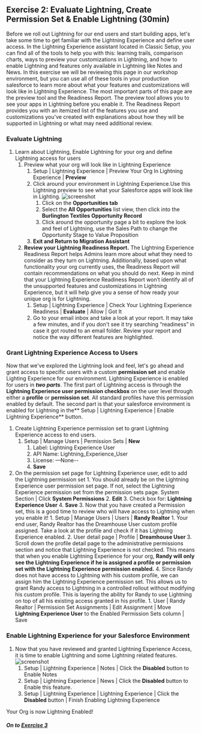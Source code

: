 ## Exercise 2: Evaluate Lightning, Create Permission Set & Enable Lightning  (30min)

Before we roll out Lightning for our end users and start building apps, let's take some time to get familiar with the Lightning Experience and define user access. In the Lightning Experience assistant located in Classic Setup, you can find all of the tools to help you with this: learning trails, comparison charts, ways to preview your customizations in Lightning, and how to enable Lightning and features only available in Lightning like Notes and News. In this exercise we will be reviewing this page in our workshop environment, but you can use all of these tools in your production salesforce  to learn more about what your features and customizations will look like in Lightning Experience. The most important parts of this page are the preview tool and the Readiness Report. The preview tool allows you to see your apps in Lightning before you enable it. The Readiness Report provides you with an itemized list of the features you use and customizations you've created with explanations about how they will be supported in Lightning or what may need additional review.


### Evaluate Lightning

1. Learn about Lightning, Enable Lightning for your org and define Lightning access for users 
    1. Preview what your org will look like in Lightning Experience
        1. Setup | Lightning Experience | Preview Your Org In Lightning Experience | **Preview** 
        2. Click around your environment in Lightning Experience.Use this Lightning preview to see what your Salesforce apps will look like in Lighting. ![screenshot](http://g.recordit.co/NUS9dJkOCe.gif)
            1.  Click on the **Opportunities tab**
            2. Select the **All Opportunities** list view, then click into the **Burlington Textiles Opportunity Record**
            3. Click around the opportunity  page a bit to explore the look and feel of Lightning, use the Sales Path to change the Opportunity Stage to Value Proposition 
        3. **Exit and Return to Migration Assistant**
    2. **Review your Lightning Readiness Report.** The Lightning Experience Readiness Report helps Admins learn more about what they need to consider as they turn on Lightning. Additionally, based upon what functionality your org currently uses, the Readiness Report will contain recommendations on what you should do next. Keep in mind that your Lightning Experience Readiness Report won’t identify all of the unsupported features and customizations in Lightning Experience, but it will help give you a sense of how ready your unique org is for Lightning.
        1. Setup | Lightning Experience | Check Your Lightning Experience Readiness | **Evaluate**  | Allow | Got It 
        2. Go to your email inbox and take a look at your report. It may take a few minutes, and if you don't see it try searching “readiness” in case it got routed to an email folder. Review your report and notice the way different features are highlighted. 

### Grant Lightning Experience Access to Users

Now that we've explored the Lightning look and feel, let's go ahead and grant access to specific users with a custom **permission set** and enable Lighting Experience for our environment. Lightning Experience is enabled for users in **_two parts_**. The first part of Lightning access is through the **Lightning Experience user permission checkbox** on the user level through either a **profile** or **permission set**. All standard profiles have this permission enabled by default. The second part is that your salesforce environment is enabled for Lightning in the** Setup | Lightning Experience | Enable Lightning Experience** button. 

1. Create Lightning Experience permission set to grant Lightning Experience access to end users. 
    1. Setup | Manage Users | Permission Sets | **New**
        1. Label: Lightning Experience User
        2. API Name: Lightning_Experience_User
        3. License: —None--
        4. **Save**
2. On the permission set page for Lightning Experience user, edit to add the Lightning permission set
        1. You should already be on the Lightning Experience user permission set page. If not, select the Lightning Experience permission set from the permission sets page. System Section | Click **System Permissions**
        2. **Edit**
        3. Check box for: **Lightning Experience User**
        4. **Save**
    3. Now that you have created a Permission set, this is a good time to review who will have access to Lightning when you enable it!
        1. Setup | Manage Users | Users | **Randy Realtor**
            1. Your end user, Randy Realtor has the Dreamhouse User custom profile assigned. Take a look at the profile and check if it has Lightning Experience enabled. 
            2. User detail page | Profile | **Dreamhouse User**
            3. Scroll down the profile detail page to the administrative permissions section and notice that Lightning Experience is not checked. This means that when you enable Lightning Experience for your org, **Randy will only see the Lightning Experience if he is assigned a profile or permission set with the Lightning Experience permission enabled.**
            4. Since Randy does not have access to Lightning with his custom profile, we can assign him the Lightning Experience permission set. This allows us to grant Randy access to Lightning in a controlled rollout without modifying his custom profile. This is layering the ability for Randy to use Lightning on top of all his existing access granted in his profile.
                1. User | Randy Realtor | Permission Set Assignments | Edit Assignment | Move **Lightning Experience User** to the Enabled Permission Sets column | Save 

### Enable Lightning Experience for your Salesforce Environment

1. Now that you have reviewed and granted Lightning Experience Access, it is time to enable Lightning and some Lightning related features.  ![screenshot](http://g.recordit.co/sqc8Fjb2Jv.gif) 
   1. Setup | Lightning Experience | Notes | Click the **Disabled** button to Enable Notes
   2. Setup | Lightning Experience | News | Click the **Disabled** button to Enable this feature. 
   3. Setup | Lightning Experience | Lightning Experience | Click the **Disabled** button | Finish Enabling Lightning Experience 


Your Org is now Lightning Enabled!


##### On to **[Exercise 3](https://github.com/garazi/LightningAdoptionWorkshop/blob/master/docs/Exercise_d3.md)** 
